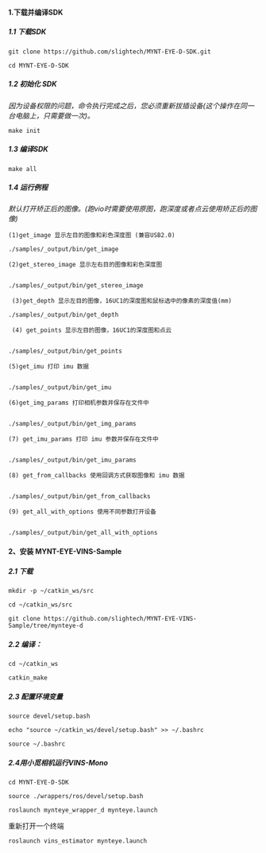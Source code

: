 #### 1.下载并编译SDK
##### 1.1 下载SDK
```
git clone https://github.com/slightech/MYNT-EYE-D-SDK.git

cd MYNT-EYE-D-SDK
```
##### 1.2 初始化 SDK

*因为设备权限的问题，命令执行完成之后，您必须重新拔插设备(这个操作在同一台电脑上，只需要做一次)。*
```
make init
```
##### 1.3 编译SDK
```
make all
```
##### 1.4 运行例程

*默认打开矫正后的图像。(跑vio时需要使用原图，跑深度或者点云使用矫正后的图像)*

   `(1)get_image 显示左目的图像和彩色深度图 (兼容USB2.0)`
```
./samples/_output/bin/get_image
```

   `(2)get_stereo_image 显示左右目的图像和彩色深度图`
```

./samples/_output/bin/get_stereo_image
``` 

   ` (3)get_depth 显示左目的图像，16UC1的深度图和鼠标选中的像素的深度值(mm)`
```
./samples/_output/bin/get_depth
```

   ` (4) get_points 显示左目的图像，16UC1的深度图和点云`
```

./samples/_output/bin/get_points
```

   `(5)get_imu 打印 imu 数据`
```

./samples/_output/bin/get_imu
```
   `(6)get_img_params 打印相机参数并保存在文件中`
```

./samples/_output/bin/get_img_params
```
   `(7) get_imu_params 打印 imu 参数并保存在文件中`
```

./samples/_output/bin/get_imu_params
```
  `(8) get_from_callbacks 使用回调方式获取图像和 imu 数据`
```

./samples/_output/bin/get_from_callbacks
```

   `(9) get_all_with_options 使用不同参数打开设备`
```

./samples/_output/bin/get_all_with_options

```

#### 2、安装 MYNT-EYE-VINS-Sample
##### 2.1 下载
```
mkdir -p ~/catkin_ws/src

cd ~/catkin_ws/src

git clone https://github.com/slightech/MYNT-EYE-VINS-Sample/tree/mynteye-d
```
##### 2.2 编译：

```
cd ~/catkin_ws

catkin_make
```
##### 2.3 配置环境变量
```
source devel/setup.bash

echo "source ~/catkin_ws/devel/setup.bash" >> ~/.bashrc

source ~/.bashrc
```
##### 2.4用小觅相机运行VINS-Mono

```
cd MYNT-EYE-D-SDK
 
source ./wrappers/ros/devel/setup.bash
 
roslaunch mynteye_wrapper_d mynteye.launch
```
重新打开一个终端

```
roslaunch vins_estimator mynteye.launch
```